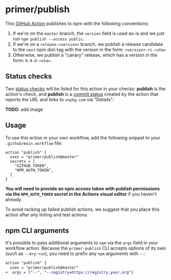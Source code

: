 # primer/publish

This [GitHub Action][github actions] publishes to npm with the following conventions:

1. If we're on the `master` branch, the `version` field is used as-is and we just run `npm publish --access public`.
1. If we're on a `release-<version>` branch, we publish a release candidate to the `next` npm dist-tag with the version in the form: `<version>-rc.<sha>`
1. Otherwise, we publish a "canary" release, which has a version in the form: `0.0.0-<sha>`.

## Status checks
Two [status checks] will be listed for this action in your checks: **publish** is the action's check, and **publish <package-name>** is a [commit status] created by the action that reports the URL and links to `unpkg.com` via "Details":

**TODO**: add image

## Usage
To use this action in your own workflow, add the following snippet to your `.github/main.workflow` file:

```hcl
action "publish" {
  uses = "primer/publish@master"
  secrets = [
    "GITHUB_TOKEN",
    "NPM_AUTH_TOKEN",
  ]
}
```

**You will need to provide an npm access token with publish permissions via the `NPM_AUTH_TOKEN` secret in the Actions visual editor** if you haven't already.

To avoid racking up failed publish actions, we suggest that you place this action after any linting and test actions.

## npm CLI arguments
It's possible to pass additional arguments to `npm` via the `args` field in your workflow action. Because the `primer-publish` CLI accepts options of its own (such as `--dry-run`), you need to prefix any `npm` arguments with `--`:

```diff
action "publish" {
  uses = "primer/publish@master"
+  args = ["--", "--registry=https://registry.your.org"]
```

[github actions]: https://github.com/features/actions
[commit status]: https://developer.github.com/v3/repos/statuses/
[status checks]: https://help.github.com/articles/about-status-checks/
